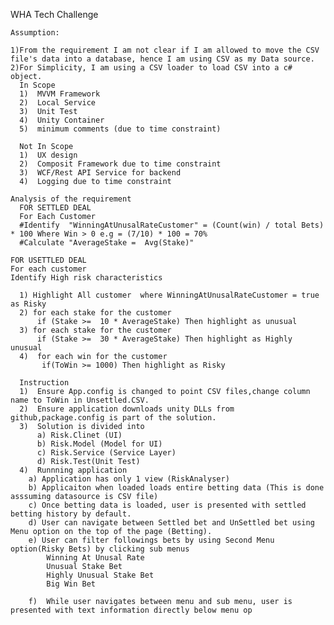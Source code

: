 WHA Tech Challenge

    Assumption:
    
    1)From the requirement I am not clear if I am allowed to move the CSV file's data into a database, hence I am using CSV as my Data source. 
    2)For Simplicity, I am using a CSV loader to load CSV into a c# object.
      In Scope
      1)  MVVM Framework
      2)  Local Service
      3)  Unit Test
      4)  Unity Container
      5)  minimum comments (due to time constraint)
    
      Not In Scope
      1)  UX design 
      2)  Composit Framework due to time constraint
      3)  WCF/Rest API Service for backend
      4)  Logging due to time constraint

    Analysis of the requirement
      FOR SETTLED DEAL
      For Each Customer
      #Identify  "WinningAtUnusalRateCustomer" = (Count(win) / total Bets) * 100 Where Win > 0 e.g = (7/10) * 100 = 70%
      #Calculate "AverageStake =  Avg(Stake)" 

    FOR USETTLED DEAL
    For each customer
    Identify High risk characteristics
  
      1) Highlight All customer  where WinningAtUnusalRateCustomer = true as Risky
      2) for each stake for the customer 
          if (Stake >=  10 * AverageStake) Then highlight as unusual
      3) for each stake for the customer 
          if (Stake >=  30 * AverageStake) Then highlight as Highly unusual
      4)  for each win for the customer 
           if(ToWin >= 1000) Then highlight as Risky
  
      Instruction
      1)  Ensure App.config is changed to point CSV files,change column name to ToWin in Unsettled.CSV.
      2)  Ensure application downloads unity DLLs from github,package.config is part of the solution.
      3)  Solution is divided into
          a) Risk.Clinet (UI)
          b) Risk.Model (Model for UI)
          c) Risk.Service (Service Layer)
          d) Risk.Test(Unit Test)
      4)  Runnning application
        a) Application has only 1 view (RiskAnalyser)
        b) Applicaiton when loaded loads entire betting data (This is done asssuming datasource is CSV file) 
        c) Once betting data is loaded, user is presented with settled betting history by default. 
        d) User can navigate between Settled bet and UnSettled bet using Menu option on the top of the page (Betting).
        e) User can filter followings bets by using Second Menu option(Risky Bets) by clicking sub menus
            Winning At Unusal Rate
            Unusual Stake Bet
            Highly Unusual Stake Bet
            Big Win Bet
  
        f)  While user navigates between menu and sub menu, user is presented with text information directly below menu op

